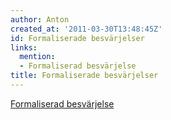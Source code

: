 ```yaml
---
author: Anton
created_at: '2011-03-30T13:48:45Z'
id: Formaliserade besvärjelser
links:
  mention:
  - Formaliserad besvärjelse
title: Formaliserade besvärjelser
---
```


[Formaliserad besvärjelse]

  [Formaliserad besvärjelse]: Formaliserad_besvärjelse
